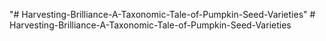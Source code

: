 "# Harvesting-Brilliance-A-Taxonomic-Tale-of-Pumpkin-Seed-Varieties" 
#   H a r v e s t i n g - B r i l l i a n c e - A - T a x o n o m i c - T a l e - o f - P u m p k i n - S e e d - V a r i e t i e s  
 